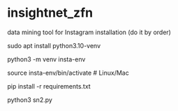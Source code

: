 # insightnet_zfn
data mining tool for Instagram
installation (do it by order)

sudo apt install python3.10-venv

python3 -m venv insta-env

source insta-env/bin/activate  # Linux/Mac

pip install -r requirements.txt

python3 sn2.py
